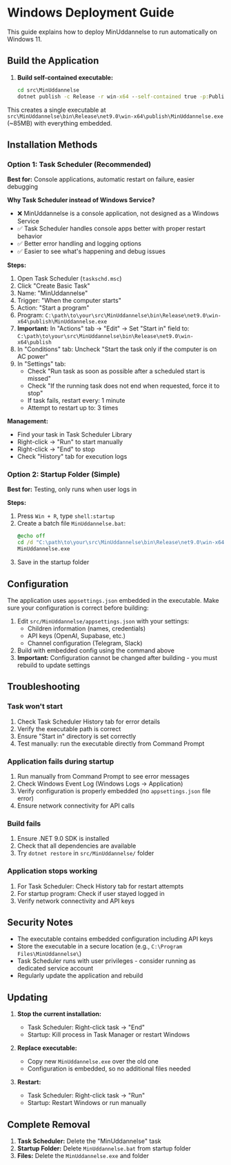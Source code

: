 # Windows Deployment Guide

This guide explains how to deploy MinUddannelse to run automatically on Windows 11.

## Build the Application

1. **Build self-contained executable:**
   ```cmd
   cd src\MinUddannelse
   dotnet publish -c Release -r win-x64 --self-contained true -p:PublishSingleFile=true
   ```

This creates a single executable at `src\MinUddannelse\bin\Release\net9.0\win-x64\publish\MinUddannelse.exe` (~85MB) with everything embedded.

## Installation Methods

### Option 1: Task Scheduler (Recommended)

**Best for:** Console applications, automatic restart on failure, easier debugging

**Why Task Scheduler instead of Windows Service?**
- ❌ MinUddannelse is a console application, not designed as a Windows Service
- ✅ Task Scheduler handles console apps better with proper restart behavior
- ✅ Better error handling and logging options
- ✅ Easier to see what's happening and debug issues

**Steps:**
1. Open Task Scheduler (`taskschd.msc`)
2. Click "Create Basic Task"
3. Name: "MinUddannelse"
4. Trigger: "When the computer starts"
5. Action: "Start a program"
6. Program: `C:\path\to\your\src\MinUddannelse\bin\Release\net9.0\win-x64\publish\MinUddannelse.exe`
7. **Important:** In "Actions" tab → "Edit" → Set "Start in" field to: `C:\path\to\your\src\MinUddannelse\bin\Release\net9.0\win-x64\publish`
8. In "Conditions" tab: Uncheck "Start the task only if the computer is on AC power"
9. In "Settings" tab:
   - Check "Run task as soon as possible after a scheduled start is missed"
   - Check "If the running task does not end when requested, force it to stop"
   - If task fails, restart every: 1 minute
   - Attempt to restart up to: 3 times

**Management:**
- Find your task in Task Scheduler Library
- Right-click → "Run" to start manually
- Right-click → "End" to stop
- Check "History" tab for execution logs

### Option 2: Startup Folder (Simple)

**Best for:** Testing, only runs when user logs in

**Steps:**
1. Press `Win + R`, type `shell:startup`
2. Create a batch file `MinUddannelse.bat`:
   ```cmd
   @echo off
   cd /d "C:\path\to\your\src\MinUddannelse\bin\Release\net9.0\win-x64\publish"
   MinUddannelse.exe
   ```
3. Save in the startup folder

## Configuration

The application uses `appsettings.json` embedded in the executable. Make sure your configuration is correct before building:

1. Edit `src/MinUddannelse/appsettings.json` with your settings:
   - Children information (names, credentials)
   - API keys (OpenAI, Supabase, etc.)
   - Channel configuration (Telegram, Slack)
2. Build with embedded config using the command above
3. **Important:** Configuration cannot be changed after building - you must rebuild to update settings

## Troubleshooting

### Task won't start
1. Check Task Scheduler History tab for error details
2. Verify the executable path is correct
3. Ensure "Start in" directory is set correctly
4. Test manually: run the executable directly from Command Prompt

### Application fails during startup
1. Run manually from Command Prompt to see error messages
2. Check Windows Event Log (Windows Logs → Application)
3. Verify configuration is properly embedded (no `appsettings.json` file error)
4. Ensure network connectivity for API calls

### Build fails
1. Ensure .NET 9.0 SDK is installed
2. Check that all dependencies are available
3. Try `dotnet restore` in `src/MinUddannelse/` folder

### Application stops working
1. For Task Scheduler: Check History tab for restart attempts
2. For startup program: Check if user stayed logged in
3. Verify network connectivity and API keys

## Security Notes

- The executable contains embedded configuration including API keys
- Store the executable in a secure location (e.g., `C:\Program Files\MinUddannelse\`)
- Task Scheduler runs with user privileges - consider running as dedicated service account
- Regularly update the application and rebuild

## Updating

1. **Stop the current installation:**
   - Task Scheduler: Right-click task → "End"
   - Startup: Kill process in Task Manager or restart Windows

2. **Replace executable:**
   - Copy new `MinUddannelse.exe` over the old one
   - Configuration is embedded, so no additional files needed

3. **Restart:**
   - Task Scheduler: Right-click task → "Run"
   - Startup: Restart Windows or run manually

## Complete Removal

1. **Task Scheduler:** Delete the "MinUddannelse" task
2. **Startup Folder:** Delete `MinUddannelse.bat` from startup folder
3. **Files:** Delete the `MinUddannelse.exe` and folder